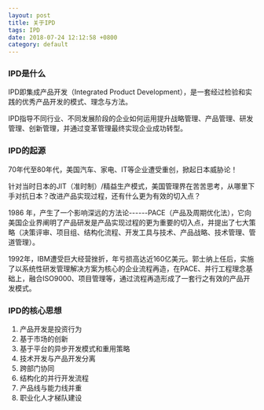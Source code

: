 ```yaml
---
layout: post
title: 关于IPD
tags: IPD
date: 2018-07-24 12:12:58 +0800 
category: default
---
```



### IPD是什么

IPD即集成产品开发（Integrated Product Development），是一套经过检验和实践的优秀产品开发的模式、理念与方法。

IPD指导不同行业、不同发展阶段的企业如何运用提升战略管理、产品管理、研发管理、创新管理，并通过变革管理最终实现企业成功转型。


### IPD的起源

70年代至80年代，美国汽车、家电、IT等企业遭受重创，掀起日本威胁论！

针对当时日本的JIT（准时制）/精益生产模式，美国管理界在苦苦思考，从哪里下手对抗日本？改进产品实现过程，还有什么更为有效的切入点？

1986 年，产生了一个影响深远的方法论------PACE（产品及周期优化法），它向美国企业界阐明了产品研发是产品实现过程的更为重要的切入点，并提出了七大策略（决策评审、项目组、结构化流程、开发工具与技术、产品战略、技术管理、管道管理）。

1992年，IBM遭受巨大经营挫折，年亏损高达近160亿美元。郭士纳上任后，实施了以系统性研发管理解决方案为核心的企业流程再造，在PACE、并行工程理念基础上，融合ISO9000、项目管理等，通过流程再造形成了一套行之有效的产品开发模式。


### IPD的核心思想

1.  产品开发是投资行为
2.  基于市场的创新
3.  基于平台的异步开发模式和重用策略
4.  技术开发与产品开发分离
5.  跨部门协同
6.  结构化的并行开发流程
7.  产品线与能力线并重
8.  职业化人才梯队建设


